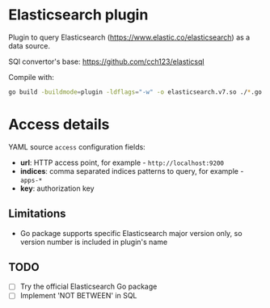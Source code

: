 # Elasticsearch plugin

Plugin to query Elasticsearch (https://www.elastic.co/elasticsearch) as a data source.

SQl convertor's base: https://github.com/cch123/elasticsql


Compile with:
```sh
go build -buildmode=plugin -ldflags="-w" -o elasticsearch.v7.so ./*.go
```

# Access details

YAML source `access` configuration fields:
- **url**: HTTP access point, for example - `http://localhost:9200`
- **indices**: comma separated indices patterns to query, for example - `apps-*`
- **key**: authorization key

## Limitations

- Go package supports specific Elasticsearch major version only,
  so version number is included in plugin's name


## TODO

- [ ] Try the official Elasticsearch Go package
- [ ] Implement 'NOT BETWEEN' in SQL
